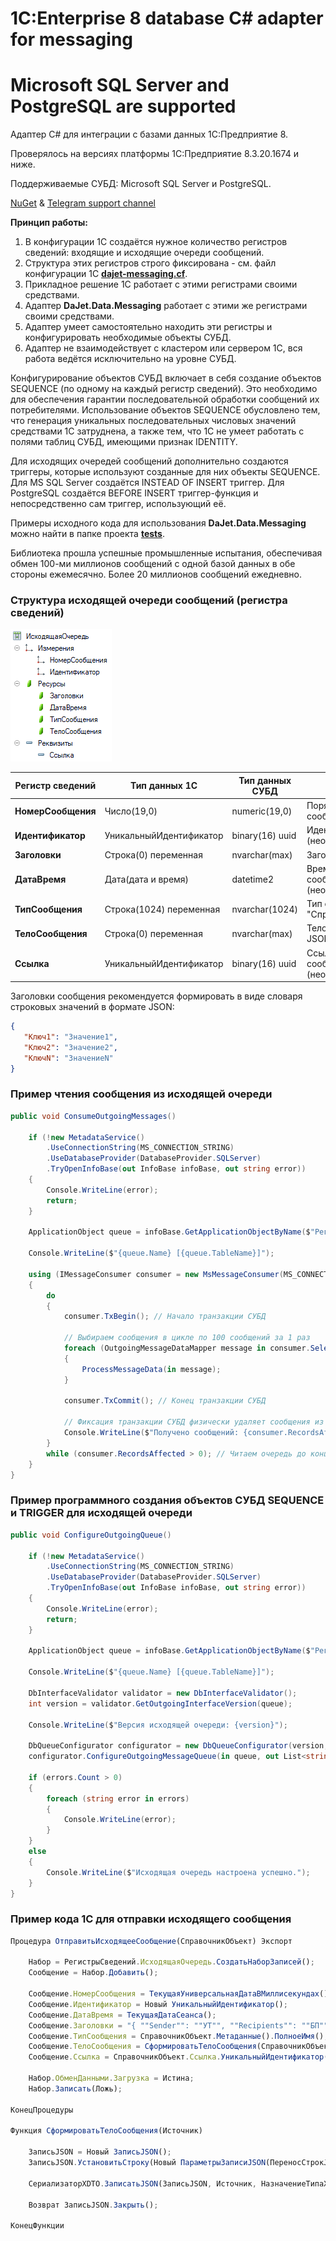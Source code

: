 # 1C:Enterprise 8 database C# adapter for messaging
# Microsoft SQL Server and PostgreSQL are supported

Адаптер C# для интеграции с базами данных 1С:Предприятие 8.

Проверялось на версиях платформы 1С:Предприятие 8.3.20.1674 и ниже.

Поддерживаемые СУБД: Microsoft SQL Server и PostgreSQL.

[NuGet](https://www.nuget.org/packages/DaJet.Data.Messaging) & [Telegram support channel](https://t.me/dajet_studio_group)

**Принцип работы:**
1. В конфигурации 1С создаётся нужное количество регистров сведений: входящие и исходящие очереди сообщений.
2. Структура этих регистров строго фиксирована - см. файл конфигурации 1С [**dajet-messaging.cf**](https://github.com/zhichkin/dajet-data-messaging/tree/main/1c).
4. Прикладное решение 1С работает с этими регистрами своими средствами.
5. Адаптер **DaJet.Data.Messaging** работает с этими же регистрами своими средствами.
6. Адаптер умеет самостоятельно находить эти регистры и конфигурировать необходимые объекты СУБД.
7. Адаптер не взаимодействует с кластером или сервером 1С, вся работа ведётся исключительно на уровне СУБД.

Конфигурирование объектов СУБД включает в себя создание объектов SEQUENCE (по одному на каждый регистр сведений). Это необходимо для обеспечения гарантии последовательной обработки сообщений их потребителями. Использование объектов SEQUENCE обусловлено тем, что генерация уникальных последовательных числовых значений средствами 1С затруднена, а также тем, что 1С не умеет работать с полями таблиц СУБД, имеющими признак IDENTITY.

Для исходящих очередей сообщений дополнительно создаются триггеры, которые используют созданные для них объекты SEQUENCE. Для MS SQL Server создаётся INSTEAD OF INSERT триггер. Для PostgreSQL создаётся BEFORE INSERT триггер-функция и непосредственно сам триггер, использующий её.

Примеры исходного кода для использования **DaJet.Data.Messaging** можно найти в папке проекта [**tests**](https://github.com/zhichkin/dajet-data-messaging/tree/main/src/tests).

Библиотека прошла успешные промышленные испытания, обеспечивая обмен 100-ми миллионов сообщений с одной базой данных в обе стороны ежемесячно. Более 20 миллионов сообщений ежедневно.

### Структура исходящей очереди сообщений (регистра сведений)

![outgoing_message_queue](https://github.com/zhichkin/dajet-data-messaging/blob/main/img/outgoing_message_queue.png)

| **Регистр сведений** | **Тип данных 1С**       | **Тип данных СУБД** | **Описание**                                       |
|----------------------|-------------------------|---------------------|----------------------------------------------------|
| **НомерСообщения**   | Число(19,0)             | numeric(19,0)       | Порядковый номер сообщения                         |
| **Идентификатор**    | УникальныйИдентификатор | binary(16) uuid     | Идентификатор сообщения (необязательный)           |
| **Заголовки**        | Строка(0) переменная    | nvarchar(max)       | Заголовки сообщения                                |
| **ДатаВремя**        | Дата(дата и время)      | datetime2           | Время формирования сообщения (необязательный)      |
| **ТипСообщения**     | Строка(1024) переменная | nvarchar(1024)      | Тип сообщения, например, "Справочник.Номенклатура" |
| **ТелоСообщения**    | Строка(0) переменная    | nvarchar(max)       | Тело сообщения в формате JSON или XML              |
| **Ссылка**           | УникальныйИдентификатор | binary(16) uuid     | Ссылка на объект 1С в теле сообщения (необязательный) |

Заголовки сообщения рекомендуется формировать в виде словаря строковых значений в формате JSON:
```JSON
{
   "Ключ1": "Значение1",
   "Ключ2": "Значение2",
   "КлючN": "ЗначениеN"
}
```
### Пример чтения сообщения из исходящей очереди
```C#
public void ConsumeOutgoingMessages()

    if (!new MetadataService()
        .UseConnectionString(MS_CONNECTION_STRING)
        .UseDatabaseProvider(DatabaseProvider.SQLServer)
        .TryOpenInfoBase(out InfoBase infoBase, out string error))
    {
        Console.WriteLine(error);
        return;
    }

    ApplicationObject queue = infoBase.GetApplicationObjectByName($"РегистрСведений.ИсходящаяОчередь");

    Console.WriteLine($"{queue.Name} [{queue.TableName}]");

    using (IMessageConsumer consumer = new MsMessageConsumer(MS_CONNECTION_STRING, in queue))
    {
        do
        {
            consumer.TxBegin(); // Начало транзакции СУБД

            // Выбираем сообщения в цикле по 100 сообщений за 1 раз
            foreach (OutgoingMessageDataMapper message in consumer.Select(100))
            {
                ProcessMessageData(in message);
            }

            consumer.TxCommit(); // Конец транзакции СУБД

            // Фиксация транзакции СУБД физически удаляет сообщения из очереди
            Console.WriteLine($"Получено сообщений: {consumer.RecordsAffected}");
        }
        while (consumer.RecordsAffected > 0); // Читаем очередь до конца пока не станет пустой
    }
}
```
### Пример программного создания объектов СУБД SEQUENCE и TRIGGER для исходящей очереди
```C#
public void ConfigureOutgoingQueue()

    if (!new MetadataService()
        .UseConnectionString(MS_CONNECTION_STRING)
        .UseDatabaseProvider(DatabaseProvider.SQLServer)
        .TryOpenInfoBase(out InfoBase infoBase, out string error))
    {
        Console.WriteLine(error);
        return;
    }

    ApplicationObject queue = infoBase.GetApplicationObjectByName($"РегистрСведений.ИсходящаяОчередь");

    Console.WriteLine($"{queue.Name} [{queue.TableName}]");

    DbInterfaceValidator validator = new DbInterfaceValidator();
    int version = validator.GetOutgoingInterfaceVersion(queue);
    
    Console.WriteLine($"Версия исходящей очереди: {version}");

    DbQueueConfigurator configurator = new DbQueueConfigurator(version, DatabaseProvider.SQLServer, MS_CONNECTION_STRING);
    configurator.ConfigureOutgoingMessageQueue(in queue, out List<string> errors);

    if (errors.Count > 0)
    {
        foreach (string error in errors)
        {
            Console.WriteLine(error);
        }
    }
    else
    {
        Console.WriteLine($"Исходящая очередь настроена успешно.");
    }
}
```
### Пример кода 1С для отправки исходящего сообщения
```JavaScript
Процедура ОтправитьИсходящееСообщение(СправочникОбъект) Экспорт
	
	Набор = РегистрыСведений.ИсходящаяОчередь.СоздатьНаборЗаписей();
	Сообщение = Набор.Добавить();
	
	Сообщение.НомерСообщения = ТекущаяУниверсальнаяДатаВМиллисекундах();
	Сообщение.Идентификатор = Новый УникальныйИдентификатор();
	Сообщение.ДатаВремя = ТекущаяДатаСеанса();
	Сообщение.Заголовки = "{ ""Sender"": ""УТ"", ""Recipients"": ""БП"" }";
	Сообщение.ТипСообщения = СправочникОбъект.Метаданные().ПолноеИмя();
	Сообщение.ТелоСообщения = СформироватьТелоСообщения(СправочникОбъект);
	Сообщение.Ссылка = СправочникОбъект.Ссылка.УникальныйИдентификатор();
	
	Набор.ОбменДанными.Загрузка = Истина;
	Набор.Записать(Ложь);	
	
КонецПроцедуры

Функция СформироватьТелоСообщения(Источник)
	
	ЗаписьJSON = Новый ЗаписьJSON();
	ЗаписьJSON.УстановитьСтроку(Новый ПараметрыЗаписиJSON(ПереносСтрокJSON.Нет, ""));
	
	СериализаторXDTO.ЗаписатьJSON(ЗаписьJSON, Источник, НазначениеТипаXML.Явное);
	
	Возврат ЗаписьJSON.Закрыть();
	
КонецФункции
```